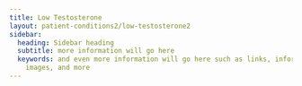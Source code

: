 ```yaml
---
title: Low Testosterone
layout: patient-conditions2/low-testosterone2
sidebar:
  heading: Sidebar heading
  subtitle: more information will go here
  keywords: and even more information will go here such as links, information,
    images, and more
---
```

